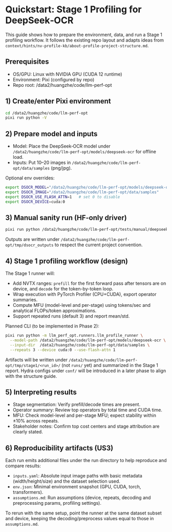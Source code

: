 # Quickstart: Stage 1 Profiling for DeepSeek‑OCR

This guide shows how to prepare the environment, data, and run a Stage 1 profiling workflow.
It follows the existing repo layout and adapts ideas from `context/hints/nv-profile-kb/about-profile-project-structure.md`.

## Prerequisites

- OS/GPU: Linux with NVIDIA GPU (CUDA 12 runtime)
- Environment: Pixi (configured by repo)
- Repo root: /data2/huangzhe/code/llm-perf-opt

## 1) Create/enter Pixi environment

```bash
cd /data2/huangzhe/code/llm-perf-opt
pixi run python -V
```

## 2) Prepare model and inputs

- Model: Place the DeepSeek‑OCR model under `/data2/huangzhe/code/llm-perf-opt/models/deepseek-ocr` for offline load.
- Inputs: Put 10–20 images in `/data2/huangzhe/code/llm-perf-opt/data/samples` (png/jpg).

Optional env overrides:

```bash
export DSOCR_MODEL="/data2/huangzhe/code/llm-perf-opt/models/deepseek-ocr"
export DSOCR_IMAGE="/data2/huangzhe/code/llm-perf-opt/data/samples"
export DSOCR_USE_FLASH_ATTN=1   # set 0 to disable
export DSOCR_DEVICE=cuda:0
```

## 3) Manual sanity run (HF-only driver)

```bash
pixi run python /data2/huangzhe/code/llm-perf-opt/tests/manual/deepseek_ocr_hf_manual.py
```

Outputs are written under `/data2/huangzhe/code/llm-perf-opt/tmp/dsocr_outputs` to respect the current project convention.

## 4) Stage 1 profiling workflow (design)

The Stage 1 runner will:
- Add NVTX ranges: `prefill` for the first forward pass after tensors are on device, and `decode` for the token-by-token loop.
- Wrap execution with PyTorch Profiler (CPU+CUDA), export operator summaries.
- Compute MFU (model-level and per-stage) using tokens/sec and analytical FLOPs/token approximations.
- Support repeated runs (default 3) and report mean/std.

Planned CLI (to be implemented in Phase 2):

```bash
pixi run python -m llm_perf_opt.runners.llm_profile_runner \
  --model-path /data2/huangzhe/code/llm-perf-opt/models/deepseek-ocr \
  --input-dir  /data2/huangzhe/code/llm-perf-opt/data/samples \
  --repeats 3 --device cuda:0 --use-flash-attn 1
```

Artifacts will be written under `/data2/huangzhe/code/llm-perf-opt/tmp/stage1/<run_id>/` (not `runs/` yet) and summarized in the Stage 1 report. Hydra configs under `conf/` will be introduced in a later phase to align with the structure guide.

## 5) Interpreting results

- Stage segmentation: Verify prefill/decode times are present.
- Operator summary: Review top operators by total time and CUDA time.
- MFU: Check model-level and per-stage MFU; expect stability within ±10% across repeats.
- Stakeholder notes: Confirm top cost centers and stage attribution are clearly stated.

## 6) Reproducibility artifacts (US3)

Each run emits additional files under the run directory to help reproduce and compare results:

- `inputs.yaml`: Absolute input image paths with basic metadata (width/height/size) and the dataset selection used.
- `env.json`: Minimal environment snapshot (GPU, CUDA, torch, transformers).
- `assumptions.md`: Run assumptions (device, repeats, decoding and preprocessing params, profiling settings).

To rerun with the same setup, point the runner at the same dataset subset and device, keeping the decoding/preprocess values equal to those in `assumptions.md`.
